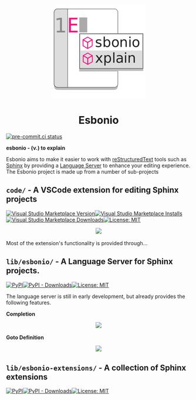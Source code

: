 <p align="center">
  <img src="./resources/io.github.swyddfa.Esbonio.svg"></img>
</p>
<h1 align="center">Esbonio</h1>

[![pre-commit.ci status](https://results.pre-commit.ci/badge/github/swyddfa/esbonio/develop.svg)](https://results.pre-commit.ci/latest/github/swyddfa/esbonio/develop)

**esbonio - (v.) to explain**

Esbonio aims to make it easier to work with [reStructuredText](https://docutils.sourceforge.io/rst.html) tools such as [Sphinx](https://www.sphinx-doc.org/en/master/) by providing a [Language Server](https://langserver.org/) to enhance your editing experience.
The Esbonio project is made up from a number of sub-projects

## `code/` - A VSCode extension for editing Sphinx projects
[![Visual Studio Marketplace Version](https://img.shields.io/visual-studio-marketplace/v/swyddfa.esbonio?style=flat-square)![Visual Studio Marketplace Installs](https://img.shields.io/visual-studio-marketplace/i/swyddfa.esbonio?style=flat-square)![Visual Studio Marketplace Downloads](https://img.shields.io/visual-studio-marketplace/d/swyddfa.esbonio?style=flat-square)](https://marketplace.visualstudio.com/items?itemName=swyddfa.esbonio)[![License: MIT](https://img.shields.io/badge/license-MIT-blue.svg?style=flat-square)](https://github.com/swyddfa/esbonio/blob/develop/code/LICENSE)

<p align="center">
   <img src="./resources/images/vscode-preview-demo.gif"></img>
</p>

Most of the extension's functionality is provided through...

## `lib/esbonio/` - A Language Server for Sphinx projects.
[![PyPI](https://img.shields.io/pypi/v/esbonio?style=flat-square)![PyPI - Downloads](https://img.shields.io/pypi/dm/esbonio?style=flat-square)](https://pypistats.org/packages/esbonio)[![License: MIT](https://img.shields.io/badge/license-MIT-blue.svg?style=flat-square)](https://github.com/swyddfa/esbonio/blob/develop/lib/esbonio/LICENSE)

The language server is still in early development, but already provides the following features.

**Completion**

<p align="center">
  <img src="./resources/images/completion-demo.gif"></img>
</p>

**Goto Definition**

<p align="center">
  <img src="./resources/images/definition-demo.gif"></img>
</p>


## `lib/esbonio-extensions/` - A collection of Sphinx extensions
[![PyPI](https://img.shields.io/pypi/v/esbonio-extensions?style=flat-square)![PyPI - Downloads](https://img.shields.io/pypi/dm/esbonio-extensions?style=flat-square)](https://pypistats.org/packages/esbonio-extensions)[![License: MIT](https://img.shields.io/badge/license-MIT-blue.svg?style=flat-square)](https://github.com/swyddfa/esbonio/blob/develop/lib/esbonio-extensions/LICENSE) 
